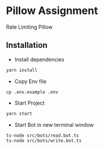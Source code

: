 # Pillow Assignment

Rate Limiting Pillow

## Installation

- Install dependencies

```bash
yarn install
```

- Copy Env file

```shell
cp .env.example .env
```

- Start Project

```bash
yarn start
```

- Start Bot in new terminal window

```bash
ts-node src/bots/read.bot.ts
ts-node src/bots/write.bot.ts
```
